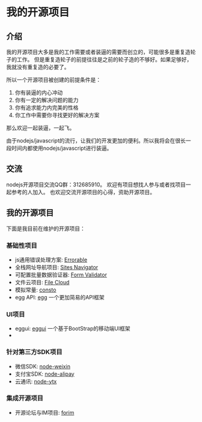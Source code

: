 # 我的开源项目

## 介绍

我的开源项目大多是我的工作需要或者装逼的需要而创立的，可能很多是重复造轮子的工作。
但是重复造轮子的前提往往是之前的轮子造的不够好。如果足够好，我就没有重复造的必要了。

所以一个开源项目被创建的前提条件是：

1. 你有装逼的内心冲动
2. 你有一定的解决问题的能力
3. 你有追求能力内完美的性格
4. 你工作中需要你寻找更好的解决方案

那么欢迎一起装逼，一起飞。

由于nodejs/javascript的流行，让我们的开发更加的便利。所以我将会在很长一段时间内都使用nodejs/javascript进行装逼。

## 交流

nodejs开源项目交流QQ群：312685910。
欢迎有项目想找人参与或者找项目一起参考的人加入。
也欢迎交流开源项目的心得，资助开源项目。


## 我的开源项目
下面是我目前在维护的开源项目：

### 基础性项目
* js通用错误处理方案: [Errorable](https://github.com/calidion/errorable)
* 全栈网址导航项目: [Sites Navigator](https://github.com/3gcnbeta/www)
* 可配置批量数据验证器: [Form Validator](https://github.com/JSSDKCN/node-form-validator)
* 文件云项目: [File Cloud](https://github.com/file-cloud)
* 模拟常量: [consto](https://github.com/calidion/consto)
* egg API: [egg](https://github.com/calidion/egg) 一个更加简易的API框架

### UI项目
* eggui: [eggui](https://github.com/calidion/eggui) 一个基于BootStrap的移动端UI框架
* 

### 针对第三方SDK项目
* 微信SDK: [node-weixin](https://github.com/node-weixin)
* 支付宝SDK: [node-alipay](https://github.com/JSSDKCN/node-alipay)
* 云通讯: [node-ytx](https://github.com/JSSDKCN/node-ytx)

### 集成开源项目
* 开源论坛与IM项目: [forim](https://github.com/calidion/forim)
